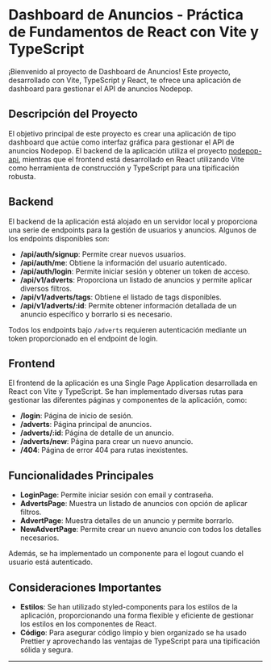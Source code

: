 # Dashboard de Anuncios - Práctica de Fundamentos de React con Vite y TypeScript

¡Bienvenido al proyecto de Dashboard de Anuncios! Este proyecto, desarrollado con Vite, TypeScript y React, te ofrece una aplicación de dashboard para gestionar el API de anuncios Nodepop.

## Descripción del Proyecto

El objetivo principal de este proyecto es crear una aplicación de tipo dashboard que actúe como interfaz gráfica para gestionar el API de anuncios Nodepop. El backend de la aplicación utiliza el proyecto [nodepop-api](https://github.com/davidjj76/nodepop-api), mientras que el frontend está desarrollado en React utilizando Vite como herramienta de construcción y TypeScript para una tipificación robusta.

## Backend

El backend de la aplicación está alojado en un servidor local y proporciona una serie de endpoints para la gestión de usuarios y anuncios. Algunos de los endpoints disponibles son:

- **/api/auth/signup**: Permite crear nuevos usuarios.
- **/api/auth/me**: Obtiene la información del usuario autenticado.
- **/api/auth/login**: Permite iniciar sesión y obtener un token de acceso.
- **/api/v1/adverts**: Proporciona un listado de anuncios y permite aplicar diversos filtros.
- **/api/v1/adverts/tags**: Obtiene el listado de tags disponibles.
- **/api/v1/adverts/:id**: Permite obtener información detallada de un anuncio específico y borrarlo si es necesario.

Todos los endpoints bajo `/adverts` requieren autenticación mediante un token proporcionado en el endpoint de login.

## Frontend

El frontend de la aplicación es una Single Page Application desarrollada en React con Vite y TypeScript. Se han implementado diversas rutas para gestionar las diferentes páginas y componentes de la aplicación, como:

- **/login**: Página de inicio de sesión.
- **/adverts**: Página principal de anuncios.
- **/adverts/:id**: Página de detalle de un anuncio.
- **/adverts/new**: Página para crear un nuevo anuncio.
- **/404**: Página de error 404 para rutas inexistentes.

## Funcionalidades Principales

- **LoginPage**: Permite iniciar sesión con email y contraseña.
- **AdvertsPage**: Muestra un listado de anuncios con opción de aplicar filtros.
- **AdvertPage**: Muestra detalles de un anuncio y permite borrarlo.
- **NewAdvertPage**: Permite crear un nuevo anuncio con todos los detalles necesarios.

Además, se ha implementado un componente para el logout cuando el usuario está autenticado.

## Consideraciones Importantes

- **Estilos**: Se han utilizado styled-components para los estilos de la aplicación, proporcionando una forma flexible y eficiente de gestionar los estilos en los componentes de React.
- **Código**: Para asegurar código limpio y bien organizado se ha usado Prettier y aprovechando las ventajas de TypeScript para una tipificación sólida y segura.

---
